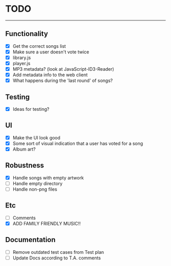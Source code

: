 # TODO
---

## Functionality

* [x] Get the correct songs list
* [x] Make sure a user doesn't vote twice
* [x] library.js
* [x] player.js
* [x] MP3 metadata? (look at JavaScript-ID3-Reader)
* [x] Add metadata info to the web client
* [x] What happens during the 'last round' of songs?

## Testing

* [x] Ideas for testing?

## UI

* [x] Make the UI look good
* [x] Some sort of visual indication that a user has voted for a song
* [x] Album art?

## Robustness

* [x] Handle songs with empty artwork
* [ ] Handle empty directory
* [ ] Handle non-png files

## Etc

* [ ] Comments
* [x] ADD FAMILY FRIENDLY MUSIC!!

## Documentation

* [ ] Remove outdated test cases from Test plan
* [ ] Update Docs according to T.A. comments
